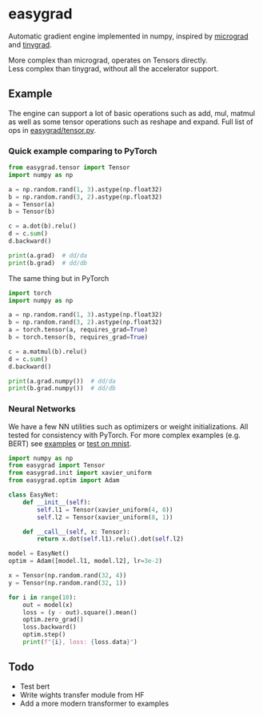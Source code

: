 # easygrad
Automatic gradient engine implemented in numpy, inspired by [micrograd](https://github.com/karpathy/micrograd) and [tinygrad](https://github.com/tinygrad/tinygrad).

More complex than micrograd, operates on Tensors directly. <br>
Less complex than tinygrad, without all the accelerator support.

## Example
The engine can support a lot of basic operations such as add, mul, matmul as well as some tensor operations such as reshape and expand. Full list of ops in [easygrad/tensor.py](easygrad/tensor.py).

### Quick example comparing to PyTorch
```python
from easygrad.tensor import Tensor
import numpy as np

a = np.random.rand(1, 3).astype(np.float32)
b = np.random.rand(3, 2).astype(np.float32)
a = Tensor(a)
b = Tensor(b)

c = a.dot(b).relu()
d = c.sum()
d.backward()

print(a.grad)  # dd/da
print(b.grad)  # dd/db
```

The same thing but in PyTorch
```python
import torch
import numpy as np

a = np.random.rand(1, 3).astype(np.float32)
b = np.random.rand(3, 2).astype(np.float32)
a = torch.tensor(a, requires_grad=True)
b = torch.tensor(b, requires_grad=True)

c = a.matmul(b).relu()
d = c.sum()
d.backward()

print(a.grad.numpy())  # dd/da
print(b.grad.numpy())  # dd/db
```

### Neural Networks
We have a few NN utilities such as optimizers or weight initializations. All tested for consistency with PyTorch. For more complex examples (e.g. BERT) see [examples](examples) or [test on mnist](tests/test_mnist.py).
```python
import numpy as np
from easygrad import Tensor
from easygrad.init import xavier_uniform
from easygrad.optim import Adam

class EasyNet:
    def __init__(self):
        self.l1 = Tensor(xavier_uniform(4, 8))
        self.l2 = Tensor(xavier_uniform(8, 1))

    def __call__(self, x: Tensor):
        return x.dot(self.l1).relu().dot(self.l2)

model = EasyNet()
optim = Adam([model.l1, model.l2], lr=3e-2)

x = Tensor(np.random.rand(32, 4))
y = Tensor(np.random.rand(32, 1))

for i in range(10):
    out = model(x)
    loss = (y - out).square().mean()
    optim.zero_grad()
    loss.backward()
    optim.step()
    print(f"{i}, loss: {loss.data}")
```

## Todo
- Test bert
- Write wights transfer module from HF
- Add a more modern transformer to examples
